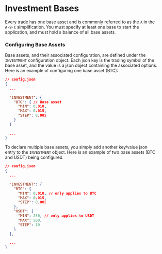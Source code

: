 # Investment Bases

Every trade has one base asset and is commonly referred to as the `A` in the `A-B-C` simplification.
You must specify at least one base to start the application, and must hold a balance of all base assets.


### Configuring Base Assets

Base assets, and their associated configuration, are defined under the `INVESTMENT` configuration object.
Each json key is the trading symbol of the base asset, and the value is a json object containing the associated options.
Here is an example of configuring one base asset (BTC):

```json
// config.json
{
  ...
  
  "INVESTMENT": {
    "BTC": { // Base asset
      "MIN": 0.010,
      "MAX": 0.015,
      "STEP": 0.005
    }
  }
  
  ...
}
```

To declare multiple base assets, you simply add another key/value json entry to the `INVESTMENT` object.
Here is an example of two base assets (BTC and USDT) being configured:

```json
// config.json
{
  ...
  
  "INVESTMENT": {
    "BTC": {
      "MIN": 0.010, // only applies to BTC
      "MAX": 0.015,
      "STEP": 0.005
    },
    "USDT": {
      "MIN": 250, // only applies to USDT
      "MAX": 500,
      "STEP": 10
    }
  },
  
  ...
}
```